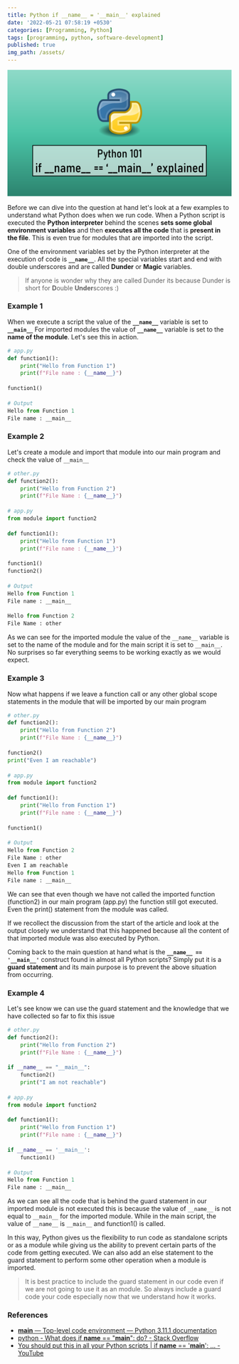 ```yaml
---
title: Python if __name__ = '__main__' explained
date: '2022-05-21 07:58:19 +0530'
categories: [Programming, Python]
tags: [programming, python, software-development]
published: true
img_path: /assets/
---
```


![Python Name Main Banner](images/python-name-main/python-name-main-banner.png)

Before we can dive into the question at hand let's look at a few examples to understand what Python does when we run code. When a Python script is executed the **Python interpreter** behind the scenes **sets some global environment variables** and then **executes all the code** that is **present in the file**. This is even true for modules that are imported into the script.

One of the environment variables set by the Python interpreter at the execution of code is **`__name__`**. All the special variables start and end with double underscores and are called **Dunder** or **Magic** variables.

> If anyone is wonder why they are called Dunder its because Dunder is short for **D**ouble **Under**scores :)

### Example 1

When we execute a script the value of the **`__name__`** variable is set to **`__main__`** For imported modules the value of **`__name__`** variable is set to the **name of the module**. Let's see this in action.

```python
# app.py
def function1():
    print("Hello from Function 1")
    print(f"File name : {__name__}")
    
function1()
    
# Output
Hello from Function 1
File name : __main__
```

### Example 2

Let's create a module and import that module into our main program and check the value of `__main__`

```python
# other.py
def function2():
    print("Hello from Function 2")
    print(f"File Name : {__name__}")
    
# app.py
from module import function2

def function1():
    print("Hello from Function 1")
    print(f"File name : {__name__}")
    
function1()
function2()

# Output
Hello from Function 1
File name : __main__

Hello from Function 2
File Name : other
```

As we can see for the imported module the value of the `__name__` variable is set to the name of the module and for the main script it is set to `__main__`. No surprises so far everything seems to be working exactly as we would expect.

### Example 3

Now what happens if we leave a function call or any other global scope statements in the module that will be imported by our main program

```python
# other.py
def function2():
    print("Hello from Function 2")
    print(f"File Name : {__name__}")
    
function2()
print("Even I am reachable")

# app.py
from module import function2

def function1():
    print("Hello from Function 1")
    print(f"File name : {__name__}")
    
function1()

# Output
Hello from Function 2
File Name : other
Even I am reachable
Hello from Function 1
File name : __main__
```

We can see that even though we have not called the imported function (function2) in our main program (app.py) the function still got executed. Even the print() statement from the module was called.

If we recollect the discussion from the start of the article and look at the output closely we understand that this happened because all the content of that imported module was also executed by Python.

Coming back to the main question at hand what is the **`__name__ == '__main__'`** construct found in almost all Python scripts? Simply put it is a **guard statement** and its main purpose is to prevent the above situation from occurring.

### Example 4

Let's see know we can use the guard statement and the knowledge that we have collected so far to fix this issue

```python
# other.py
def function2():
    print("Hello from Function 2")
    print(f"File Name : {__name__}")
    
if __name__ == "__main__":
    function2()
    print("I am not reachable")
    
# app.py
from module import function2

def function1():
    print("Hello from Function 1")
    print(f"File name : {__name__}")
    
if __name__ == '__main__':
    function1()

# Output
Hello from Function 1
File name : __main__
```

As we can see all the code that is behind the guard statement in our imported module is not executed this is because the value of `__name__` is not equal to `__main__` for the imported module. While in the main script, the value of `__name__` is `__main__` and function1() is called.

In this way, Python gives us the flexibility to run code as standalone scripts or as a module while giving us the ability to prevent certain parts of the code from getting executed. We can also add an else statement to the guard statement to perform some other operation when a module is imported.

> It is best practice to include the guard statement in our code even if we are not going to use it as an module. So always include a guard code your code especially now that we understand how it works.

### References

- [__main__ — Top-level code environment — Python 3.11.1 documentation](https://docs.python.org/3/library/__main__.html)
- [python - What does if __name__ == "__main__": do? - Stack Overflow](https://stackoverflow.com/questions/419163/what-does-if-name-main-do)
- [You should put this in all your Python scripts \| if __name__ == '__main__': ... - YouTube](https://www.youtube.com/watch?v=g_wlZ9IhbTs)